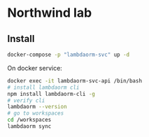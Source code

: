 # Northwind lab

## Install

```sh
docker-compose -p "lambdaorm-svc" up -d
```

On docker service:

```sh
docker exec -it lambdaorm-svc-api /bin/bash
# install lambdaorm cli
npm install lambdaorm-cli -g
# verify cli
lambdaorm --version
# go to workspaces 
cd /workspaces
lambdaorm sync
```
